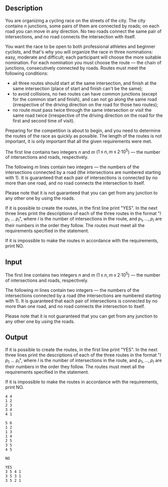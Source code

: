 ## Description

<div><p>You are organizing a cycling race on the streets of the city. The city contains <span class="tex-span"><i>n</i></span> junctions, some pairs of them are connected by roads; on each road you can move in any direction. No two roads connect the same pair of intersections, and no road connects the intersection with itself.</p><p>You want the race to be open to both professional athletes and beginner cyclists, and that's why you will organize the race in three nominations: easy, moderate and difficult; each participant will choose the more suitable nomination. For each nomination you must choose the route — the chain of junctions, consecutively connected by roads. Routes must meet the following conditions:</p><ul><li> all three routes should start at the same intersection, and finish at the same intersection (place of start and finish can't be the same);</li><li> to avoid collisions, no two routes can have common junctions (except for the common start and finish), and can not go along the same road (irrespective of the driving direction on the road for those two routes);</li><li> no route must pass twice through the same intersection or visit the same road twice (irrespective of the driving direction on the road for the first and second time of visit).</li></ul><p>Preparing for the competition is about to begin, and you need to determine the routes of the race as quickly as possible. The length of the routes is not important, it is only important that all the given requirements were met.</p></div><div class="input-specification"><p>The first line contains two integers <span class="tex-span"><i>n</i></span> and <span class="tex-span"><i>m</i></span> (<span class="tex-span">1 ≤ <i>n</i>, <i>m</i> ≤ 2·10<sup class="upper-index">5</sup></span>) — the number of intersections and roads, respectively.</p><p>The following <span class="tex-span"><i>m</i></span> lines contain two integers — the numbers of the intersections connected by a road (the intersections are numbered starting with 1). It is guaranteed that each pair of intersections is connected by no more than one road, and no road connects the intersection to itself.</p><p>Please note that it is not guaranteed that you can get from any junction to any other one by using the roads.</p></div><div class="output-specification"><p>If it is possible to create the routes, in the first line print "<span class="tex-font-style-tt">YES</span>". In the next three lines print the descriptions of each of the three routes in the format "<span class="tex-span"><i>l</i></span> <span class="tex-span"><i>p</i><sub class="lower-index">1</sub></span> ... <span class="tex-span"><i>p</i><sub class="lower-index"><i>l</i></sub></span>", where <span class="tex-span"><i>l</i></span> is the number of intersections in the route, and <span class="tex-span"><i>p</i><sub class="lower-index">1</sub>, ..., <i>p</i><sub class="lower-index"><i>l</i></sub></span> are their numbers in the order they follow. The routes must meet all the requirements specified in the statement.</p><p>If it is impossible to make the routes in accordance with the requirements, print <span class="tex-font-style-tt">NO</span>.</p></div>

## Input

<p>The first line contains two integers <span class="tex-span"><i>n</i></span> and <span class="tex-span"><i>m</i></span> (<span class="tex-span">1 ≤ <i>n</i>, <i>m</i> ≤ 2·10<sup class="upper-index">5</sup></span>) — the number of intersections and roads, respectively.</p><p>The following <span class="tex-span"><i>m</i></span> lines contain two integers — the numbers of the intersections connected by a road (the intersections are numbered starting with 1). It is guaranteed that each pair of intersections is connected by no more than one road, and no road connects the intersection to itself.</p><p>Please note that it is not guaranteed that you can get from any junction to any other one by using the roads.</p>

## Output

<p>If it is possible to create the routes, in the first line print "<span class="tex-font-style-tt">YES</span>". In the next three lines print the descriptions of each of the three routes in the format "<span class="tex-span"><i>l</i></span> <span class="tex-span"><i>p</i><sub class="lower-index">1</sub></span> ... <span class="tex-span"><i>p</i><sub class="lower-index"><i>l</i></sub></span>", where <span class="tex-span"><i>l</i></span> is the number of intersections in the route, and <span class="tex-span"><i>p</i><sub class="lower-index">1</sub>, ..., <i>p</i><sub class="lower-index"><i>l</i></sub></span> are their numbers in the order they follow. The routes must meet all the requirements specified in the statement.</p><p>If it is impossible to make the routes in accordance with the requirements, print <span class="tex-font-style-tt">NO</span>.</p>





```input1
4 4
1 2
2 3
3 4
4 1

```




```input2
5 6
1 2
1 3
1 4
2 5
3 5
4 5

```




```output1
NO

```




```output2
YES
3 5 4 1
3 5 3 1
3 5 2 1

```



